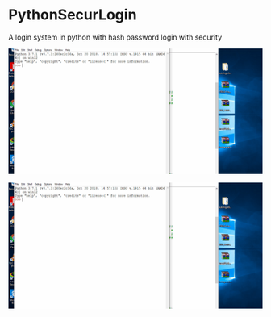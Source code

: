 # PythonSecurLogin

A login system in python with hash password login with security

![](img/secure_login1.gif)

![](img/secure_login2.gif)

